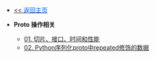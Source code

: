 <!-- ./_sidebar.md -->
- [<< <font color="#0056fd">返回主页</font>](/)

- **Proto 操作相关**
    - [01. 切片、接口、时间和性能](./stack/python/protobuf/how-to-proto.md)
    - [02. Python序列化proto中repeated修饰的数据](./stack/python/protobuf/proto-repeated-attr.md)